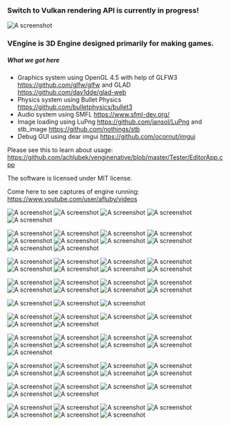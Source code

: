
### Switch to Vulkan rendering API is currently in progress!

![A screenshot](http://i.imgur.com/jPEifJr.png "The awesome logo")

### VEngine is 3D Engine designed primarily for making games.

##### What we got here
- Graphics system using OpenGL 4.5 with help of GLFW3 https://github.com/glfw/glfw and GLAD https://github.com/dav1dde/glad-web
- Physics system using Bullet Physics https://github.com/bulletphysics/bullet3
- Audio system using SMFL https://www.sfml-dev.org/
- Image loading using LuPng https://github.com/jansol/LuPng and stb_image https://github.com/nothings/stb
- Debug GUI using dear imgui https://github.com/ocornut/imgui

Please see this to learn about usage:
https://github.com/achlubek/venginenative/blob/master/Tester/EditorApp.cpp 

The software is licensed under MIT license.

Come here to see captures of engine running: https://www.youtube.com/user/afluby/videos

![A screenshot](http://i.imgur.com/cvw2qeX.jpg "Screenshot")
![A screenshot](http://i.imgur.com/EBb7FBq.jpg "Screenshot")
![A screenshot](http://i.imgur.com/vRAriyJ.jpg "Screenshot")
![A screenshot](http://i.imgur.com/Fln19jV.jpg "Screenshot")
![A screenshot](http://i.imgur.com/yiGqSNL.jpg "Screenshot")

![A screenshot](http://i.imgur.com/JFbM32i.jpg "Screenshot")
![A screenshot](http://i.imgur.com/OQn4Y1M.jpg "Screenshot")
![A screenshot](http://i.imgur.com/3dtvtpO.jpg "Screenshot")
![A screenshot](http://i.imgur.com/rqyR8yc.jpg "Screenshot")
![A screenshot](http://i.imgur.com/aCM9Ffo.jpg "Screenshot")
![A screenshot](http://i.imgur.com/0eUQ4Xf.png "Screenshot")
![A screenshot](http://i.imgur.com/20OqmWi.jpg "Screenshot")
![A screenshot](http://i.imgur.com/GJn610l.jpg "Screenshot")
![A screenshot](http://i.imgur.com/FWThalh.jpg "Screenshot")
![A screenshot](http://i.imgur.com/DjAQtvA.jpg "Screenshot")

![A screenshot](http://i.imgur.com/WUy9HUE.jpg "Screenshot")
![A screenshot](http://i.imgur.com/mNyowcg.jpg "Screenshot")
![A screenshot](http://i.imgur.com/2bvdD8r.jpg "Screenshot")
![A screenshot](http://i.imgur.com/I7jspyw.jpg "Screenshot")
![A screenshot](http://i.imgur.com/BHPBeYg.png "Screenshot")
![A screenshot](http://i.imgur.com/UOSoge0.png "Screenshot")
![A screenshot](http://i.imgur.com/dkmcp5j.jpg "Screenshot")
![A screenshot](http://i.imgur.com/sjQCinD.jpg "Screenshot")

![A screenshot](http://i.imgur.com/7Q5Shi6.jpg "Screenshot")
![A screenshot](http://i.imgur.com/cqvH7nr.jpg "Screenshot")
![A screenshot](http://i.imgur.com/vEzUz6w.jpg "Screenshot")
![A screenshot](http://i.imgur.com/CviCS4K.jpg "Screenshot")
![A screenshot](http://i.imgur.com/Q3bgt7X.jpg "Screenshot")
![A screenshot](http://i.imgur.com/sQDfoZV.jpg "Screenshot")
![A screenshot](http://i.imgur.com/1GXtmVt.jpg "Screenshot")
![A screenshot](http://i.imgur.com/mQHGtsg.jpg "Screenshot")

![A screenshot](http://i.imgur.com/9DHv5fa.jpg "Screenshot")
![A screenshot](http://i.imgur.com/UZQKfoi.jpg "Screenshot")
![A screenshot](http://i.imgur.com/dFYm77K.jpg "Screenshot")

![A screenshot](http://i.imgur.com/l0gqXox.jpg "Screenshot")
![A screenshot](http://i.imgur.com/sS5Tyd6.jpg "Screenshot")
![A screenshot](http://i.imgur.com/HAa3zoL.jpg "Screenshot")
![A screenshot](http://i.imgur.com/dKOTp4e.jpg "Screenshot")
![A screenshot](http://i.imgur.com/v541cST.jpg "Screenshot")
![A screenshot](http://i.imgur.com/66VKQfj.jpg "Screenshot")

![A screenshot](http://i.imgur.com/LrM3XEr.jpg "Screenshot")
![A screenshot](http://i.imgur.com/I2pNgIF.jpg "Screenshot")
![A screenshot](http://i.imgur.com/sICFuIb.jpg "Screenshot")
![A screenshot](http://i.imgur.com/ekURSVa.jpg "Screenshot")
![A screenshot](http://i.imgur.com/DAWY6FZ.png "Screenshot")
![A screenshot](http://i.imgur.com/7POLfgp.jpg "Screenshot")
![A screenshot](http://i.imgur.com/W6EbpAo.jpg "Screenshot")
![A screenshot](http://i.imgur.com/omjOPqh.jpg "Screenshot")
![A screenshot](http://i.imgur.com/FnNuklM.jpg "Screenshot")

![A screenshot](http://i.imgur.com/jq0pFvm.jpg "Screenshot")
![A screenshot](http://i.imgur.com/zeDzsRh.jpg "Screenshot")
![A screenshot](http://i.imgur.com/nWom3Eg.jpg "Screenshot")
![A screenshot](http://i.imgur.com/lcu666f.jpg "Screenshot")
![A screenshot](http://i.imgur.com/imAMSdX.jpg "Screenshot")
![A screenshot](http://i.imgur.com/W97smrR.jpg "Screenshot")
![A screenshot](http://i.imgur.com/Ljo5obv.jpg "Screenshot")
![A screenshot](http://i.imgur.com/qE896oQ.jpg "Screenshot")

![A screenshot](http://i.imgur.com/5DgOIFM.jpg "Screenshot")
![A screenshot](http://i.imgur.com/v7FyUUi.jpg "Screenshot")
![A screenshot](http://i.imgur.com/LzICARx.jpg "Screenshot")
![A screenshot](http://i.imgur.com/fnmUeGE.jpg "Screenshot")
![A screenshot](http://i.imgur.com/wHpJKiW.jpg "Screenshot")
![A screenshot](http://i.imgur.com/ya2WYS2.jpg "Screenshot")

![A screenshot](http://i.imgur.com/OPC6bhF.jpg "Screenshot")
![A screenshot](http://i.imgur.com/pdMSj3Z.jpg "Screenshot")
![A screenshot](http://i.imgur.com/DvNsH2M.jpg "Screenshot")
![A screenshot](http://i.imgur.com/58qYi1D.jpg "Screenshot")
![A screenshot](http://i.imgur.com/RLWOXI6.jpg "Screenshot")
![A screenshot](http://i.imgur.com/tSjYeWb.jpg "Screenshot")
![A screenshot](http://i.imgur.com/iuNmytR.jpg "Screenshot")
